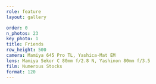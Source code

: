 ```yaml
---
role: feature
layout: gallery

order: 0
n_photos: 23
key_photo: 1
title: Friends
row_height: 500
camera: Mamiya 645 Pro TL, Yashica-Mat EM
lens: Mamiya Sekor C 80mm f/2.8 N, Yashinon 80mm f/3.5
film: Numerous Stocks
format: 120
---
```


